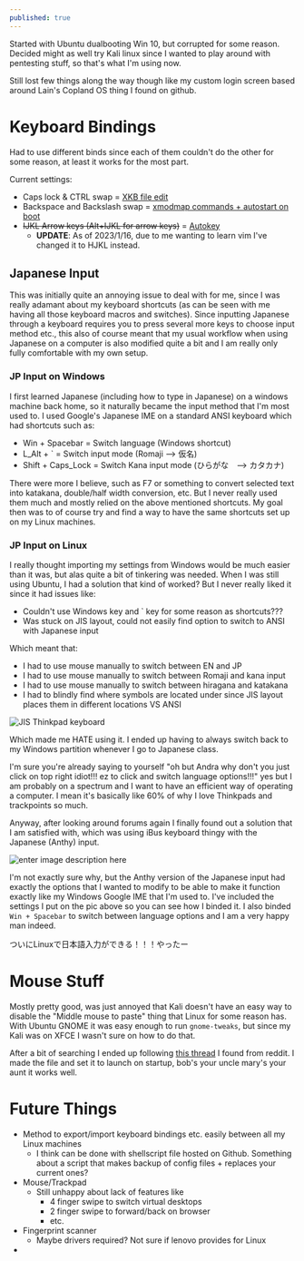 ```yaml
---
published: true
---
```

Started with Ubuntu dualbooting Win 10, but corrupted for some reason.
Decided might as well try Kali linux since I wanted to play around with pentesting stuff, so that's what I'm using now.

Still lost few things along the way though like my custom login screen based around Lain's Copland OS thing I found on github.

# Keyboard Bindings
Had to use different binds since each of them couldn't do the other for some reason, at least it works for the most part.

Current settings: 
- Caps lock & CTRL swap = [XKB file edit](https://gist.github.com/dmgl/f5ec96dfe3af1652792089ebf6683431)
- Backspace and Backslash swap = [xmodmap commands + autostart on boot](https://askubuntu.com/questions/54157/how-do-i-set-xmodmap-on-login)
- ~~IJKL Arrow keys (Alt+IJKL for arrow keys)~~ = [Autokey](https://github.com/autokey/autokey)
	- **UPDATE**: As of 2023/1/16, due to me wanting to learn vim I've changed it to HJKL instead.

## Japanese Input

This was initially quite an annoying issue to deal with for me, since I was really adamant about my keyboard shortcuts (as can be seen with me having all those keyboard macros and switches). Since inputting Japanese through a keyboard requires you to press several more keys to choose input method etc., this also of course meant that my usual workflow when using Japanese on a computer is also modified quite a bit and I am really only fully comfortable with my own setup. 

### JP Input on Windows
I first learned Japanese (including how to type in Japanese) on a windows machine back home, so it naturally became the input method that I'm most used to. I used Google's Japanese IME on a standard ANSI keyboard which had shortcuts such as:
- Win + Spacebar = Switch language (Windows shortcut)
- L_Alt + \` = Switch input mode (Romaji --> 仮名)
- Shift + Caps_Lock = Switch Kana input mode (ひらがな　--> カタカナ)

There were more I believe, such as F7 or something to convert selected text into katakana, double/half width conversion, etc. But I never really used them much and mostly relied on the above mentioned shortcuts. My goal then was to of course try and find a way to have the same shortcuts set up on my Linux machines.

### JP Input on Linux

I really thought importing my settings from Windows would be much easier than it was, but alas quite a bit of tinkering was needed. When I was still using Ubuntu, I had a solution that kind of worked? But I never really liked it since it had issues like:

- Couldn't use Windows key and \` key for some reason as shortcuts???
- Was stuck on JIS layout, could not easily find option to switch to ANSI with Japanese input

Which meant that:
- I had to use mouse manually to switch between EN and JP
- I had to use mouse manually to switch between Romaji and kana input
- I had to use mouse manually to switch between hiragana and katakana
- I had to blindly find where symbols are located under since JIS layout places them in different locations VS ANSI


![JIS Thinkpad keyboard](https://i.stack.imgur.com/t592d.jpg)


Which made me HATE using it. I ended up having to always switch back to my Windows partition whenever I go to Japanese class. 

I'm sure you're already saying to yourself "oh but Andra why don't you just click on top right idiot!!! ez to click and switch language options!!!" yes but I am probably on a spectrum and I want to have an efficient way of operating a computer. I mean it's basically like 60% of why I love Thinkpads and trackpoints so much.

Anyway, after looking around forums again I finally found out a solution that I am satisfied with, which was using iBus keyboard thingy with the Japanese (Anthy) input.


![enter image description here](https://imgur.com/fI5u2ORl.png)

I'm not exactly sure why, but the Anthy version of the Japanese input had exactly the options that I wanted to modify to be able to make it function exactly like my Windows Google IME that I'm used to.
I've included the settings I put on the pic above so you can see how I binded it. I also binded `Win + Spacebar` to switch between language options and I am a very happy man indeed. 

ついにLinuxで日本語入力ができる！！！やったー

# Mouse Stuff
Mostly pretty good, was just annoyed that Kali doesn't have an easy way to disable the "Middle mouse to paste" thing that Linux for some reason has. With Ubuntu GNOME it was easy enough to run `gnome-tweaks`, but since my Kali was on XFCE I wasn't sure on how to do that.

After a bit of searching I ended up following [this thread](https://unix.stackexchange.com/questions/24330/how-can-i-turn-off-middle-mouse-button-paste-functionality-in-all-programs) I found from reddit. I made the file and set it to launch on startup, bob's your uncle mary's your aunt it works well.
# Future Things

- Method to export/import keyboard bindings etc. easily between all my Linux machines
	- I think can be done with shellscript file hosted on Github. Something about a script that makes backup of config files + replaces your current ones?
- Mouse/Trackpad
	- Still unhappy about lack of features like
		- 4 finger swipe to switch virtual desktops
		- 2 finger swipe to forward/back on browser
		- etc.
- Fingerprint scanner
	- Maybe drivers required? Not sure if lenovo provides for Linux
- 
<!--stackedit_data:
eyJoaXN0b3J5IjpbLTE4ODUwMjIxMDJdfQ==
-->